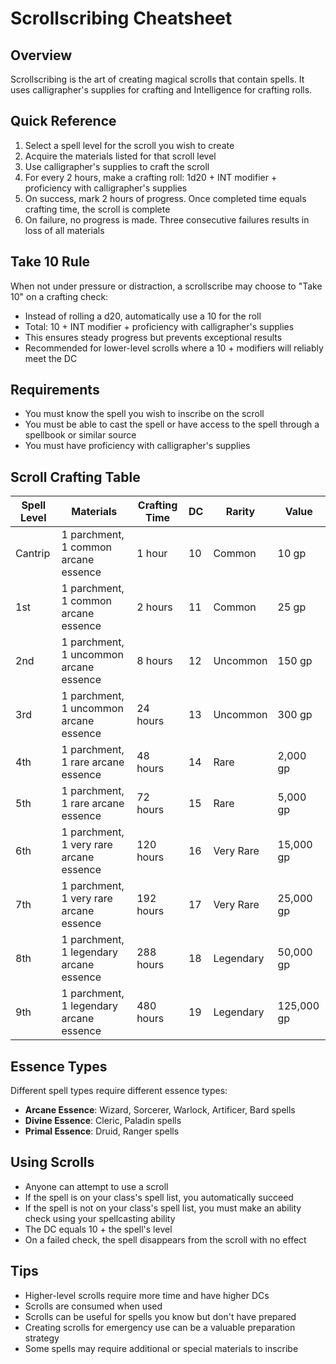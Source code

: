 # Scrollscribing Cheatsheet

## Overview
Scrollscribing is the art of creating magical scrolls that contain spells. It uses calligrapher's supplies for crafting and Intelligence for crafting rolls.

## Quick Reference
1. Select a spell level for the scroll you wish to create
2. Acquire the materials listed for that scroll level
3. Use calligrapher's supplies to craft the scroll
4. For every 2 hours, make a crafting roll: 1d20 + INT modifier + proficiency with calligrapher's supplies
5. On success, mark 2 hours of progress. Once completed time equals crafting time, the scroll is complete
6. On failure, no progress is made. Three consecutive failures results in loss of all materials

## Take 10 Rule
When not under pressure or distraction, a scrollscribe may choose to "Take 10" on a crafting check:
- Instead of rolling a d20, automatically use a 10 for the roll
- Total: 10 + INT modifier + proficiency with calligrapher's supplies
- This ensures steady progress but prevents exceptional results
- Recommended for lower-level scrolls where a 10 + modifiers will reliably meet the DC

## Requirements
- You must know the spell you wish to inscribe on the scroll
- You must be able to cast the spell or have access to the spell through a spellbook or similar source
- You must have proficiency with calligrapher's supplies

## Scroll Crafting Table
| Spell Level | Materials | Crafting Time | DC | Rarity | Value |
|-------------|-----------|---------------|-----|--------|-------|
| Cantrip | 1 parchment, 1 common arcane essence | 1 hour | 10 | Common | 10 gp |
| 1st | 1 parchment, 1 common arcane essence | 2 hours | 11 | Common | 25 gp |
| 2nd | 1 parchment, 1 uncommon arcane essence | 8 hours | 12 | Uncommon | 150 gp |
| 3rd | 1 parchment, 1 uncommon arcane essence | 24 hours | 13 | Uncommon | 300 gp |
| 4th | 1 parchment, 1 rare arcane essence | 48 hours | 14 | Rare | 2,000 gp |
| 5th | 1 parchment, 1 rare arcane essence | 72 hours | 15 | Rare | 5,000 gp |
| 6th | 1 parchment, 1 very rare arcane essence | 120 hours | 16 | Very Rare | 15,000 gp |
| 7th | 1 parchment, 1 very rare arcane essence | 192 hours | 17 | Very Rare | 25,000 gp |
| 8th | 1 parchment, 1 legendary arcane essence | 288 hours | 18 | Legendary | 50,000 gp |
| 9th | 1 parchment, 1 legendary arcane essence | 480 hours | 19 | Legendary | 125,000 gp |

## Essence Types
Different spell types require different essence types:
- **Arcane Essence**: Wizard, Sorcerer, Warlock, Artificer, Bard spells
- **Divine Essence**: Cleric, Paladin spells
- **Primal Essence**: Druid, Ranger spells

## Using Scrolls
- Anyone can attempt to use a scroll
- If the spell is on your class's spell list, you automatically succeed
- If the spell is not on your class's spell list, you must make an ability check using your spellcasting ability
- The DC equals 10 + the spell's level
- On a failed check, the spell disappears from the scroll with no effect

## Tips
- Higher-level scrolls require more time and have higher DCs
- Scrolls are consumed when used
- Scrolls can be useful for spells you know but don't have prepared
- Creating scrolls for emergency use can be a valuable preparation strategy
- Some spells may require additional or special materials to inscribe
